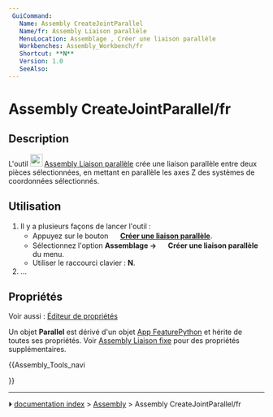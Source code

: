 ```yaml
---
 GuiCommand:
   Name: Assembly CreateJointParallel
   Name/fr: Assembly Liaison parallèle
   MenuLocation: Assemblage , Créer une liaison parallèle
   Workbenches: Assembly_Workbench/fr
   Shortcut: **N**
   Version: 1.0
   SeeAlso: 
---
```


# Assembly CreateJointParallel/fr

## Description

L\'outil <img alt="" src=images/Assembly_CreateJointParallel.svg  style="width:24px;"> [Assembly Liaison parallèle](Assembly_CreateJointParallel/fr.md) crée une liaison parallèle entre deux pièces sélectionnées, en mettant en parallèle les axes Z des systèmes de coordonnées sélectionnés.



## Utilisation

1.  Il y a plusieurs façons de lancer l\'outil :
    -   Appuyez sur le bouton **<img src="images/Assembly_CreateJointParallel.svg" width=16px> [Créer une liaison parallèle](Assembly_CreateJointParallel/fr.md)**.
    -   Sélectionnez l\'option **Assemblage → <img src="images/Assembly_CreateJointParallel.svg" width=16px> Créer une liaison parallèle** du menu.
    -   Utiliser le raccourci clavier : **N**.
2.  \...



## Propriétés

Voir aussi : [Éditeur de propriétés](Property_editor/fr.md)

Un objet **Parallel** est dérivé d\'un objet [App FeaturePython](App_FeaturePython/fr.md) et hérite de toutes ses propriétés. Voir [Assembly Liaison fixe](Assembly_CreateJointFixed/fr#Propriétés.md) pour des propriétés supplémentaires.





{{Assembly_Tools_navi

}}



---
⏵ [documentation index](../README.md) > [Assembly](Assembly_Workbench.md) > Assembly CreateJointParallel/fr
